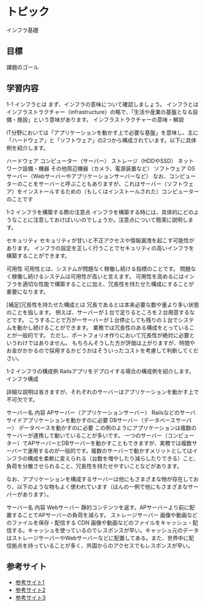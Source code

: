 # トピック
インフラ基礎

## 目標
課題のゴール

## 学習内容
1-1 インフラとは
まず、インフラの意味について確認しましょう。
インフラとはインフラストラクチャー（infrastructure）の略で、「生活や産業の基盤となる設備・施設」という意味があります。
インフラストラクチャーの意味・解説

IT分野においては「アプリケーションを動かす上で必要な基盤」を意味し、主に「ハードウェア」と「ソフトウェア」の2つから構成されています。以下に具体例を紹介します。

ハードウェア
コンピューター（サーバー）
ストレージ（HDDやSSD）
ネットワーク設備・機器
その他周辺機器（カメラ、電源装置など）
ソフトウェア
OS
サーバー（Webサーバーやアプリケーションサーバーなど）
なお、コンピューターのことをサーバーと呼ぶこともありますが、これはサーバー（ソフトウェア）をインストールするための（もしくはインストールされた）コンピューターのことです

1-2 インフラを構築する際の注意点
インフラを構築する時には、具体的にどのようなことに注意しておけばいいのでしょうか。注意点について簡潔に説明します。

セキュリティ
セキュリティが甘いと不正アクセスや情報漏洩を起こす可能性があります。
インフラの設定を正しく行うことでセキュリティの高いインフラを構築することができます。

可用性
可用性とは、システムが問題なく稼働し続ける指標のことです。
問題なく稼働し続けるシステムは可用性が高いと言えます。
可用性を高めるにはインフラを適切な性能で構築することに加え、冗長性を持たせた構成にすることが重要になります。

[補足]冗長性を持たせた構成とは
冗長であるとは本来必要な数や量より多い状態のことを指します。
例えば、サーバーが１台で足りるところを２台用意するなどです。
こうすることで万が一サーバーが１台停止しても残りの１台でシステムを動かし続けることができます。
業務では冗長性のある構成をとっていることが一般的です。
ただし、ポートフォリオ作りにおいて冗長性が絶対に必要というわけではありません。
もちろんそうした方が評価は上がりますが、時間やお金がかかるので採用するかどうかはそういったコストを考慮して判断してください。

1-2 インフラの構成例
Railsアプリをデプロイする場合の構成例を紹介します。
インフラ構成

詳細な説明は省きますが、それぞれのサーバーはアプリケーションを動かす上で不可欠です。

サーバー名	内容
APサーバー（アプリケーションサーバー）	Railsなどのサーバサイドアプリケーションを動かすのに必要
DBサーバー（データベースサーバー）	データベースを動かすのに必要
この例のようにアプリケーションは複数のサーバーが連携して動いていることが多いです。
一つのサーバー（コンピューター）でAPサーバーとDBサーバーを動かすこともできますが、実務では複数サーバーで運用するのが一般的です。複数のサーバーで動かすメリットとしてはインフラの構成を柔軟に変えられる（台数を増やしたり減らしたりできる）こと、負荷を分散させられること、冗長性を持たせやすいことなどがあります。

なお、アプリケーションを構成するサーバーは他にもさまざまな物が存在しており、以下のような物もよく使われています（ほんの一例で他にもさまざまなサーバーがあります）。

サーバー名	内容
Webサーバー	静的コンテンツを返す。APサーバーより前に配置することでAPサーバーの負荷を減らす。
ストレージサーバー	画像や動画などのファイルを保存・配信する
CDN	画像や動画などのファイルをキャッシュ・配信する。キャッシュを使っているのでレスポンスが早い。キャッシュ元のデータはストレージサーバーやWebサーバーなどに配置してある。また、世界中に配信拠点を持っていることが多く、外国からのアクセスでもレスポンスが早い。


## 参考サイト
- [参考サイト1](https://www.google.com/?hl=ja)
- [参考サイト2](https://www.google.com/?hl=ja)
- [参考サイト3](https://www.google.com/?hl=ja)